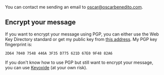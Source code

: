 <!-- title: Contact me -->
<!-- description: Contact information. -->

You can contact me sending an email to [oscar@oscarbenedito.com][email].

## Encrypt your message

If you want to encrypt your message using PGP, you can either use the Web Key
Directory standard or get my public key from [this address][key]. My PGP key
fingerprint is:

```
2D64 7040 7548 446A 3F35 D775 621D 67E0 9F48 82A6
```

If you don't know how to use PGP but still want to encrypt your message, you can
use [Keyoxide][ko] (at your own risk).


[email]: <mailto:oscar@oscarbenedito.com>
[key]: </pgp/pubkey.asc> "Oscar Benedito's public PGP key"
[ko]: <https://keyoxide.org/oscar@oscarbenedito.com> "Keyoxide profile"

